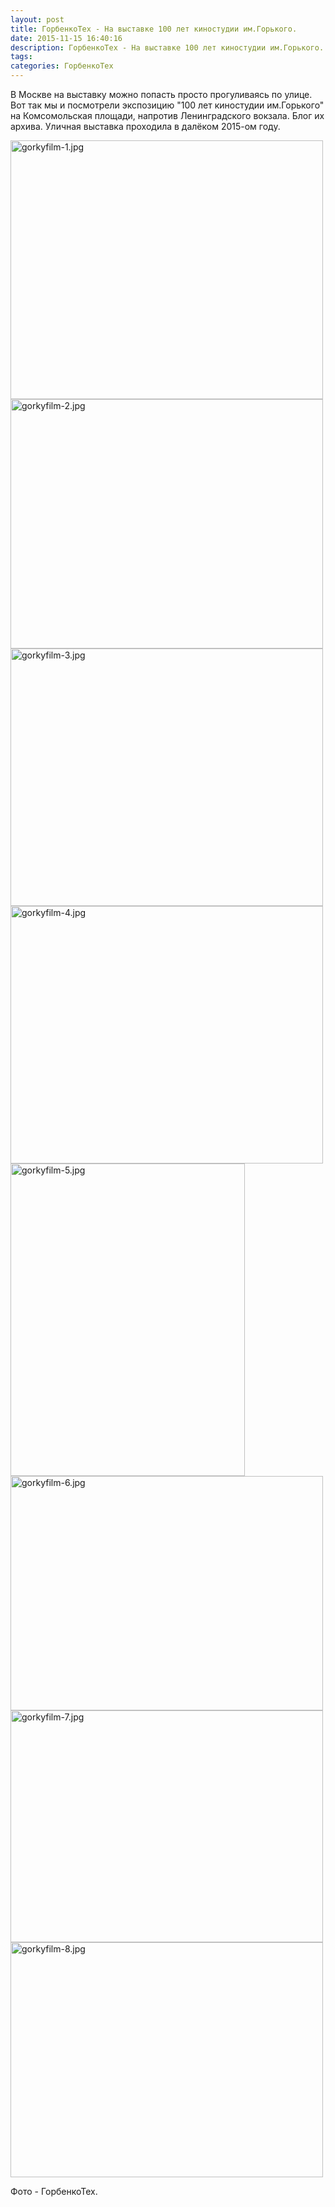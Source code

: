 ```yaml
---
layout: post
title: ГорбенкоТех - На выставке 100 лет киностудии им.Горького.
date: 2015-11-15 16:40:16
description: ГорбенкоТех - На выставке 100 лет киностудии им.Горького.
tags: 
categories: ГорбенкоТех
---
```


В Москве на выставку можно попасть просто прогуливаясь по улице. Вот так мы и посмотрели экспозицию "100 лет киностудии им.Горького" на Комсомольская площади, напротив Ленинградского вокзала.
Блог их архива. Уличная выставка проходила в далёком 2015-ом году.

<img src="https://img-fotki.yandex.ru/get/4014/18471615.97/0_acf2e_d9808a5d_L.jpg" width="500" height="414" border="0" title="gorkyfilm-1.jpg" alt="gorkyfilm-1.jpg"/>

<img src="https://img-fotki.yandex.ru/get/5815/18471615.97/0_acf2f_bc5937d7_L.jpg" width="500" height="399" border="0" title="gorkyfilm-2.jpg" alt="gorkyfilm-2.jpg"/>

<img src="https://img-fotki.yandex.ru/get/16191/18471615.97/0_acf30_326d49e1_L.jpg" width="500" height="412" border="0" title="gorkyfilm-3.jpg" alt="gorkyfilm-3.jpg"/>

<img src="https://img-fotki.yandex.ru/get/6209/18471615.98/0_acf31_12d6fcf_L.jpg" width="500" height="412" border="0" title="gorkyfilm-4.jpg" alt="gorkyfilm-4.jpg"/>

<img src="https://img-fotki.yandex.ru/get/16107/18471615.98/0_acf32_95540a8b_L.jpg" width="375" height="500" border="0" title="gorkyfilm-5.jpg" alt="gorkyfilm-5.jpg"/>

<img src="https://img-fotki.yandex.ru/get/6847/18471615.98/0_acf33_a7a45504_L.jpg" width="500" height="375" border="0" title="gorkyfilm-6.jpg" alt="gorkyfilm-6.jpg"/>     

<img src="https://img-fotki.yandex.ru/get/15511/18471615.98/0_acf34_ef5efec2_L.jpg" width="500" height="371" border="0" title="gorkyfilm-7.jpg" alt="gorkyfilm-7.jpg"/>

<img src="https://img-fotki.yandex.ru/get/4422/18471615.98/0_acf35_1bda43e6_L.jpg" width="500" height="376" border="0" title="gorkyfilm-8.jpg" alt="gorkyfilm-8.jpg"/>

Фото - ГорбенкоТех.